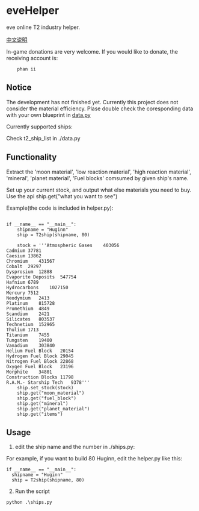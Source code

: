# eveHelper
eve online T2 industry helper.

[中文说明](README_zh_cn.md)

In-game donations are very welcome. If you would like to donate, the receiving account is: 

        phan ii

## Notice

The development has not finished yet. Currently this project does not consider the material efficiency. Plase double check the coresponding data with your own blueprint in [data.py](data.py)

Currently supported ships:

Check t2_ship_list in ./data.py

## Functionality

Extract the 'moon material', 'low reaction material', 'high reaction material', 'mineral', 'planet material', 'Fuel blocks' comsumed by given ship's name.

Set up your current stock, and output what else materials you need to buy. Use the api ship.get("what you want to see")

Example(the code is included in helper.py):

```

if __name__ == "__main__":
    shipname = "Huginn"
    ship = T2ship(shipname, 80)

    stock = '''Atmospheric Gases	403056
Cadmium	37781
Caesium	13862
Chromium	431567
Cobalt	29297
Dysprosium	12888
Evaporite Deposits	547754
Hafnium	6789
Hydrocarbons	1027150
Mercury	7512
Neodymium	2413
Platinum	815728
Promethium	4849
Scandium	2421
Silicates	803537
Technetium	152965
Thulium	1713
Titanium	7455
Tungsten	19400
Vanadium	303840
Helium Fuel Block	20154
Hydrogen Fuel Block	29045
Nitrogen Fuel Block	22868
Oxygen Fuel Block	23196
Morphite	34801
Construction Blocks	11798
R.A.M.- Starship Tech	9378'''
    ship.set_stock(stock)
    ship.get("moon_material")
    ship.get("fuel_block")
    ship.get("mineral")
    ship.get("planet_material")
    ship.get("items")

```

## Usage

1. edit the ship name and the number in ./ships.py:

  For example, if you want to build 80 Huginn, edit the helper.py like this: 
  ```
  if __name__ == "__main__":
    shipname = "Huginn"
    ship = T2ship(shipname, 80)
  ```

2. Run the script
  ```
  python .\ships.py
  ```


